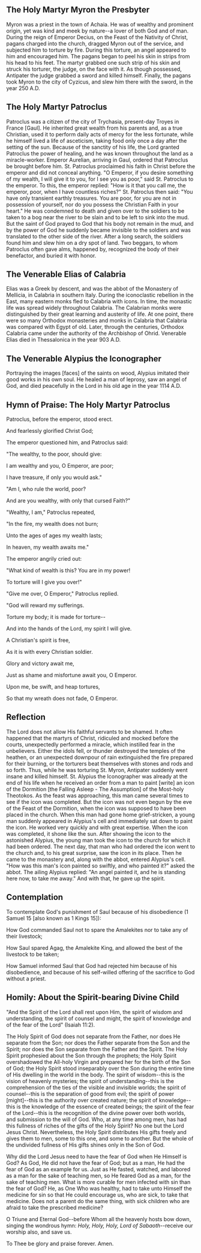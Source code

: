 ## The Holy Martyr Myron the Presbyter

Myron was a priest in the town of Achaia. He was of wealthy and prominent origin, yet was kind and meek by nature--a lover of both God and of man. During the reign of Emperor Decius, on the Feast of the Nativity of Christ, pagans charged into the church, dragged Myron out of the service, and subjected him to torture by fire. During this torture, an angel appeared to him and encouraged him. The pagans began to peel his skin in strips from his head to his feet. The martyr grabbed one such strip of his skin and struck his torturer, the judge, on the face with it. As though possessed, Antipater the judge grabbed a sword and killed himself. Finally, the pagans took Myron to the city of Cyzicus, and slew him there with the sword, in the year 250 A.D. 


## The Holy Martyr Patroclus

Patroclus was a citizen of the city of Trychasia, present-day Troyes in France [Gaul]. He inherited great wealth from his parents and, as a true Christian, used it to perform daily acts of mercy for the less fortunate, while he himself lived a life of asceticism, taking food only once a day after the setting of the sun. Because of the sanctity of his life, the Lord granted Patroclus the power of healing, and he was known throughout the land as a miracle-worker. Emperor Aurelian, arriving in Gaul, ordered that Patroclus be brought before him. St. Patroclus proclaimed his faith in Christ before the emperor and did not conceal anything. "O Emperor, if you desire something of my wealth, I will give it to you, for I see you as poor," said St. Patroclus to the emperor. To this, the emperor replied: "How is it that you call me, the emperor, poor, when I have countless riches?" St. Patroclus then said: "You have only transient earthly treasures. You are poor, for you are not in possession of yourself, nor do you possess the Christian Faith in your heart." He was condemned to death and given over to the soldiers to be taken to a bog near the river to be slain and to be left to sink into the mud. But the saint of God prayed to God that his body not remain in the mud, and by the power of God he suddenly became invisible to the soldiers and was translated to the other side of the river. After a long search, the soldiers found him and slew him on a dry spot of land. Two beggars, to whom Patroclus often gave alms, happened by, recognized the body of their benefactor, and buried it with honor.


## The Venerable Elias of Calabria

Elias was a Greek by descent, and was the abbot of the Monastery of Mellicia, in Calabria in southern Italy. During the iconoclastic rebellion in the East, many eastern monks fled to Calabria with icons. In time, the monastic life was spread widely throughout Calabria. The Calabrian monks were distinguished by their great learning and austerity of life. At one point, there were so many Orthodox monasteries and monks in Calabria that Calabria was compared with Egypt of old. Later, through the centuries, Orthodox Calabria came under the authority of the Archbishop of Ohrid. Venerable Elias died in Thessalonica in the year 903 A.D. 


## The Venerable Alypius the Iconographer

Portraying the images [faces] of the saints on wood, Alypius imitated their good works in his own soul. He healed a man of leprosy, saw an angel of God, and died peacefully in the Lord in his old age in the year 1114 A.D. 


## Hymn of Praise: The Holy Martyr Patroclus

Patroclus, before the emperor, stood erect.

And fearlessly glorified Christ God;

The emperor questioned him, and Patroclus said:

"The wealthy, to the poor, should give:

I am wealthy and you, O Emperor, are poor;

I have treasure, if only you would ask."

"Am I, who rule the world, poor?

And are you wealthy, with only that cursed Faith?"

"Wealthy, I am," Patroclus repeated,

"In the fire, my wealth does not burn;

Unto the ages of ages my wealth lasts;

In heaven, my wealth awaits me."

The emperor angrily cried out:

"What kind of wealth is this? You are in my power!

To torture will I give you over!"

"Give me over, O Emperor," Patroclus replied.

"God will reward my sufferings.

Torture my body; it is made for torture--

And into the hands of the Lord, my spirit I will give.

A Christian's spirit is free,

As it is with every Christian soldier.

Glory and victory await me,

Just as shame and misfortune await you, O Emperor.

Upon me, be swift, and heap tortures,

So that my wreath does not fade, O Emperor.


## Reflection

The Lord does not allow His faithful servants to be shamed. It often happened that the martyrs of Christ, ridiculed and mocked before the courts, unexpectedly performed a miracle, which instilled fear in the unbelievers. Either the idols fell, or thunder destroyed the temples of the heathen, or an unexpected downpour of rain extinguished the fire prepared for their burning, or the torturers beat themselves with stones and rods and so forth. Thus, while he was torturing St. Myron, Antipater suddenly went insane and killed himself. St. Alypius the Iconographer was already at the end of his life when he received an order from a man to paint [write] an icon of the Dormition [the Falling Asleep - The Assumption] of the Most-holy Theotokos. As the feast was approaching, this man came several times to see if the icon was completed. But the icon was not even begun by the eve of the Feast of the Dormition, when the icon was supposed to have been placed in the church. When this man had gone home grief-stricken, a young man suddenly appeared in Alypius's cell and immediately sat down to paint the icon. He worked very quickly and with great expertise. When the icon was completed, it shone like the sun. After showing the icon to the astonished Alypius, the young man took the icon to the church for which it had been ordered. The next day, that man who had ordered the icon went to the church and, to his great surprise, saw the icon in its place. Then he came to the monastery and, along with the abbot, entered Alypius's cell. "How was this man's icon painted so swiftly, and who painted it?" asked the abbot. The ailing Alypius replied: "An angel painted it, and he is standing here now, to take me away." And with that, he gave up the spirit.


## Contemplation

To contemplate God's punishment of Saul because of his disobedience (1 Samuel 15 [also known as 1 Kings 15]):

How God commanded Saul not to spare the Amalekites nor to take any of their livestock; 

How Saul spared Agag, the Amalekite King, and allowed the best of the livestock to be taken; 

How Samuel informed Saul that God had rejected him because of his disobedience, and because of his self-willed offering of the sacrifice to God without a priest. 


## Homily: About the Spirit-bearing Divine Child

"And the Spirit of the Lord shall rest upon Him, the spirit of wisdom and understanding, the spirit of counsel and might, the spirit of knowledge and of the fear of the Lord" (Isaiah 11:2). 

The Holy Spirit of God does not separate from the Father, nor does He separate from the Son; nor does the Father separate from the Son and the Spirit; nor does the Son separate from the Father and the Spirit. The Holy Spirit prophesied about the Son through the prophets; the Holy Spirit overshadowed the All-holy Virgin and prepared her for the birth of the Son of God; the Holy Spirit stood inseparably over the Son during the entire time of His dwelling in the world in the body. The spirit of wisdom--this is the vision of heavenly mysteries; the spirit of understanding--this is the comprehension of the ties of the visible and invisible worlds; the spirit of counsel--this is the separation of good from evil; the spirit of power [might]--this is the authority over created nature; the spirit of knowledge--this is the knowledge of the essence of created beings; the spirit of the fear of the Lord--this is the recognition of the divine power over both worlds, and submission to the will of God. Who, at any time among men, has had this fullness of riches of the gifts of the Holy Spirit? No one but the Lord Jesus Christ. Nevertheless, the Holy Spirit distributes His gifts freely and gives them to men, some to this one, and some to another. But the whole of the undivided fullness of His gifts shines only in the Son of God. 

Why did the Lord Jesus need to have the fear of God when He Himself is God? As God, He did not have the fear of God; but as a man, He had the fear of God as an example for us. Just as He fasted, watched, and labored as a man for the sake of teaching men, so He feared God as a man, for the sake of teaching men. What is more curable for men infected with sin than the fear of God? He, as One Who was healthy, had to take unto Himself the medicine for sin so that He could encourage us, who are sick, to take that medicine. Does not a parent do the same thing, with sick children who are afraid to take the prescribed medicine? 

O Triune and Eternal God--before Whom all the heavenly hosts bow down, singing the wondrous hymn: *Holy, Holy, Holy, Lord of Sabaoth*--receive our worship also, and save us. 

To Thee be glory and praise forever. Amen.
